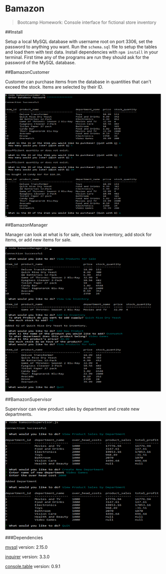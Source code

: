 # Bamazon

>Bootcamp Homework: Console interface for fictional store inventory

##Install

Setup a local MySQL database with username root on port 3306, set the password to anything you want. Run the `schema.sql` file to setup the tables and load them with test data. Install dependencies with `npm install` in your terminal. First time any of the programs are run they should ask for the password of the MySQL database.  

##BamazonCustomer

Customer can purchase items from the database in quantities that can't exceed the stock. Items are selected by their ID.

![Customer](./customer.PNG "Customer")

##BamazonManager

Manager can look at what is for sale, check low inventory, add stock for items, or add new items for sale.

![Manager](./manager.PNG "Manager")

##BamazonSupervisor

Supervisor can view product sales by department and create new departments. 

![Supervisor](./supervisor.PNG "Supervisor")


###Dependencies

[mysql](https://www.npmjs.com/package/mysql) version: 2.15.0

[inquirer](https://www.npmjs.com/package/inquirer) version: 3.3.0

[console.table](https://www.npmjs.com/package/console.table) version: 0.9.1